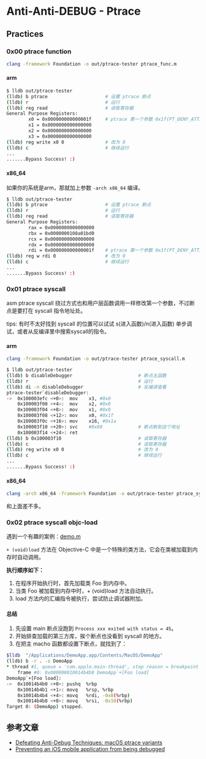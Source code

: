 # Anti-Anti-DEBUG - Ptrace

## Practices

### 0x00 ptrace function

```bash
clang -framework Foundation -o out/ptrace-tester ptrace_func.m
```

#### arm

```bash
$ lldb out/ptrace-tester
(lldb) b ptrace                     # 设置 ptrace 断点
(lldb) r                            # 运行
(lldb) reg read                     # 读取寄存器
General Purpose Registers:
        x0 = 0x000000000000001f     # ptrace 第一个参数 0x1f(PT_DENY_ATTACH)
        x1 = 0x0000000000000000
        x2 = 0x0000000000000000
        x3 = 0x0000000000000000
(lldb) reg write x0 0               # 改为 0
(lldb) c                            # 继续运行
...
.......Bypass Success! :)
```

#### x86_64

如果你的系统是arm，那就加上参数 `-arch x86_64` 编译。

```bash
$ lldb out/ptrace-tester
(lldb) b ptrace                     # 设置 ptrace 断点
(lldb) r                            # 运行
(lldb) reg read                     # 读取寄存器
General Purpose Registers:
        rax = 0x0000000000000000
        rbx = 0x0000000108a01bd0
        rcx = 0x0000000000000000
        rdx = 0x0000000000000000
        rdi = 0x000000000000001f    # ptrace 第一个参数 0x1f(PT_DENY_ATTACH)
(lldb) reg w rdi 0                  # 改为 0
(lldb) c                            # 继续运行
...
.......Bypass Success! :)
```

### 0x01 ptrace syscall

asm ptrace syscall 绕过方式也和用户层函数调用一样修改第一个参数，不过断点是要打在 syscall 指令地址处。

tips: 有时不太好找到 syscall 的位置可以试试 s(进入函数)/n(进入函数) 单步调试，或者从反编译里中搜索syscall的指令。

#### arm

```bash
clang -framework Foundation -o out/ptrace-tester ptrace_syscall.m
```

```bash
$ lldb out/ptrace-tester
(lldb) b disableDebugger                        # 断点主函数
(lldb) r                                        # 运行
(lldb) di -n disableDebugger                    # 反编译查看
ptrace-tester`disableDebugger:
->  0x100003efc <+0>:  mov    x3, #0x0
    0x100003f00 <+4>:  mov    x2, #0x0
    0x100003f04 <+8>:  mov    x1, #0x0
    0x100003f08 <+12>: mov    x0, #0x1f
    0x100003f0c <+16>: mov    x16, #0x1a
    0x100003f10 <+20>: svc    #0x80             # 断点断到这个地址
    0x100003f14 <+24>: ret
(lldb) b 0x100003f10                            # 读取寄存器
(lldb) c                                        # 读取寄存器
(lldb) reg write x0 0                           # 改为 0
(lldb) c                                        # 继续运行
...
.......Bypass Success! :)
```

#### x86_64

```bash
clang -arch x86_64 -framework Foundation -o out/ptrace-tester ptrace_syscall.m
```

和上面差不多。

### 0x02 ptrace syscall objc-load

遇到一个有趣的案例：[demo.m](./demo.m)

`+ (void)load` 方法在 Objective-C 中是一个特殊的类方法，它会在类被加载到内存时自动调用。

**执行顺序如下：**
1. 在程序开始执行时，首先加载类 Foo 到内存中。
2. 当类 Foo 被加载到内存中时，+ (void)load 方法自动执行。
3. load 方法内的汇编指令被执行，尝试防止调试器附加。

#### 总结

1. 先设置 main 断点没跑到 `Process xxx exited with status = 45`。
2. 开始排查加载的第三方库，挨个断点也没看到 syscall 的地方。
3. 在把主 macho 函数都设置下断点，就找到了：

```bash
$lldb  "/Applications/DemoApp.app/Contents/MacOS/DemoApp"
(lldb) b -r . -s DemoApp
* thread #1, queue = 'com.apple.main-thread', stop reason = breakpoint 1.4791
    frame #0: 0x000000010014b4b0 DemoApp`+[Foo load]
DemoApp`+[Foo load]:
->  0x10014b4b0 <+0>: pushq  %rbp
    0x10014b4b1 <+1>: movq   %rsp, %rbp
    0x10014b4b4 <+4>: movq   %rdi, -0x8(%rbp)
    0x10014b4b8 <+8>: movq   %rsi, -0x10(%rbp)
Target 0: (DemoApp) stopped.
```



## 参考文章
- [Defeating Anti-Debug Techniques: macOS ptrace variants](https://alexomara.com/blog/defeating-anti-debug-techniques-macos-ptrace-variants/)
- [Preventing an iOS mobile application from being debugged](https://medium.com/csg-govtech/preventing-an-ios-mobile-application-from-being-debugged-the-secure-way-1094731ff566)